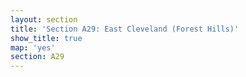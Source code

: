 ```yaml
---
layout: section
title: 'Section A29: East Cleveland (Forest Hills)'
show_title: true
map: 'yes'
section: A29
---
```

